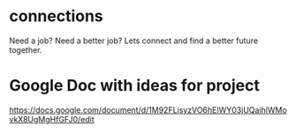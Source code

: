 # connections
Need a job? Need a better job? Lets connect and find a better future together. 


# Google Doc with ideas for project
https://docs.google.com/document/d/1M92FLjsyzVO6hEIWY03jUQaihlWMovkX8UgMgHfGFJ0/edit